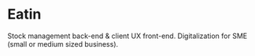 # Eatin
Stock management back-end &amp; client UX front-end.  Digitalization for SME (small or medium sized business). 
